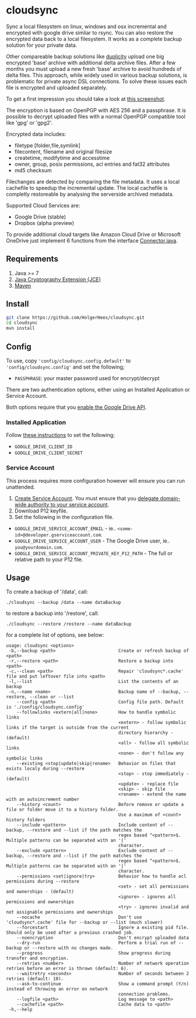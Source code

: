# cloudsync

Sync a local filesystem on linux, windows and osx incremental and encrypted with google drive simliar to rsync. You can also restore the encrypted data back to a local filesystem. It works as a complete backup solution for your private data.

Other compareable backup solutions like [duplicity](http://duplicity.nongnu.org) upload one big encrypted 'base' archive with additional delta archive files. After a few months you must upload a new fresh 'base' archive to avoid hundreds of delta files. This approach, while widely used in various backup solutions, is problematic for private async DSL connections. To solve these issues each file is encrypted and uploaded separately.

To get a first impression you should take a look at [this screenshot](https://github.com/HolgerHees/cloudsync/wiki/Home).

The encryption is based on OpenPGP with AES 256 and a passphrase. It is possible to decrypt uploaded files with a normal OpenPGP compatible tool like 'gpg' or 'gpg2'.

Encrypted data includes:
- filetype [folder,file,symlink]
- filecontent, filename and original filesize
- createtime, modifytime and accesstime
- owner, group, posix permissions, acl entries and fat32 attributes
- md5 checksum

Filechanges are detected by comparing the file metadata. It uses a local cachefile to speedup the incremental update. The local cachefile is completly restoreable by analysing the serverside archived metadata.

Supported Cloud Services are:
- Google Drive (stable)
- Dropbox (alpha preview)

To provide additional cloud targets like Amazon Cloud Drive or Microsoft OneDrive just implement 6 functions from the interface [Connector.java](https://github.com/HolgerHees/cloudsync/tree/master/src/main/java/cloudsync/connector/RemoteConnector.java).

## Requirements

1. Java >= 7
2. [Java Cryptography Extension (JCE)](http://www.oracle.com/technetwork/java/javase/downloads/jce-7-download-432124.html)
3. [Maven](http://maven.apache.org/download.cgi)

## Install

```bash
git clone https://github.com/HolgerHees/cloudsync.git
cd cloudsync
mvn install
```

## Config

To use, copy ```'config/cloudsync.config.default'``` to ```'config/cloudsync.config'``` and set the following;

- `PASSPHRASE`: your master password used for encrypt/decrypt

There are two authentication options, either using an Installed Application or Service Account.

Both options require that you [enable the Google Drive API](https://github.com/HolgerHees/cloudsync/wiki/Google-Drive-API). 

### Installed Application

Follow [these instructions](https://github.com/HolgerHees/cloudsync/wiki/Google-Client-Credentials) to set the following;

- `GOOGLE_DRIVE_CLIENT_ID`
- `GOOGLE_DRIVE_CLIENT_SECRET`

### Service Account

This process requires more configuration however will ensure you can run unattended.

1. [Create Service Account](https://developers.google.com/identity/protocols/OAuth2ServiceAccount). You must ensure that you [delegate domain-wide authority to your service account](https://developers.google.com/drive/web/delegation#delegate_domain-wide_authority_to_your_service_account).
2. Download P12 keyfile.
3. Set the following in the configuration file.

- `GOOGLE_DRIVE_SERVICE_ACCOUNT_EMAIL` - ie.. `<some-id>@developer.gserviceaccount.com`.
- `GOOGLE_DRIVE_SERVICE_ACCOUNT_USER` - The Google Drive user, ie.. `you@yourdomain.com`.
- `GOOGLE_DRIVE_SERVICE_ACCOUNT_PRIVATE_KEY_P12_PATH` - The full or relative path to your P12 file.

## Usage

To create a backup of '/data', call:

```./cloudsync --backup /data --name dataBackup```

to restore a backup into '/restore', call:

```./cloudsync --restore /restore --name dataBackup```

for a complete list of options, see below:

```
usage: cloudsync <options>
 -b,--backup <path>                        Create or refresh backup of <path>
 -r,--restore <path>                       Restore a backup into <path>
 -c,--clean <path>                         Repair 'cloudsync*.cache' file and put leftover file into <path>
 -l,--list                                 List the contents of an backup
 -n,--name <name>                          Backup name of --backup, --restore, --clean or --list
    --config <path>                        Config file path. Default is './config/cloudsync.config'
    --followlinks <extern|all|none>        How to handle symbolic links
                                           <extern> - follow symbolic links if the target is outside from the current
                                           directory hierarchy - (default)
                                           <all> - follow all symbolic links
                                           <none> - don't follow any symbolic links
    --existing <stop|update|skip|rename>   Behavior on files that exists localy during --restore
                                           <stop> - stop immediately - (default)
                                           <update> - replace file
                                           <skip> - skip file
                                           <rename> - extend the name with an autoincrement number
    --history <count>                      Before remove or update a file or folder move it to a history folder.
                                           Use a maximum of <count> history folders
    --include <pattern>                    Include content of --backup, --restore and --list if the path matches the
                                           regex based ^<pattern>$. Multiple patterns can be separated with an '|'
                                           character.
    --exclude <pattern>                    Exclude content of --backup, --restore and --list if the path matches the
                                           regex based ^<pattern>$. Multiple patterns can be separated with an '|'
                                           character.
    --permissions <set|ignore|try>         Behavior how to handle acl permissions during --restore
                                           <set> - set all permissions and ownerships - (default)
                                           <ignore> - ignores all permissions and ownerships
                                           <try> - ignores invalid and not assignable permissions and ownerships
    --nocache                              Don't use 'cloudsync*.cache' file for --backup or --list (much slower)
    --forcestart                           Ignore a existing pid file. Should only be used after a previous crashed job.
    --noencryption                         Don't encrypt uploaded data
    --dry-run                              Perform a trial run of --backup or --restore with no changes made.
    --progress                             Show progress during transfer and encryption.
    --retries <number>                     Number of network operation retries before an error is thrown (default: 6).
    --waitretry <seconds>                  Number of seconds between 2 retries (default: 10).
    --ask-to-continue                      Show a command prompt (Y/n) instead of throwing an error on network
                                           connection problems.
    --logfile <path>                       Log message to <path>
    --cachefile <path>                     Cache data to <path>
 -h,--help
 ```
